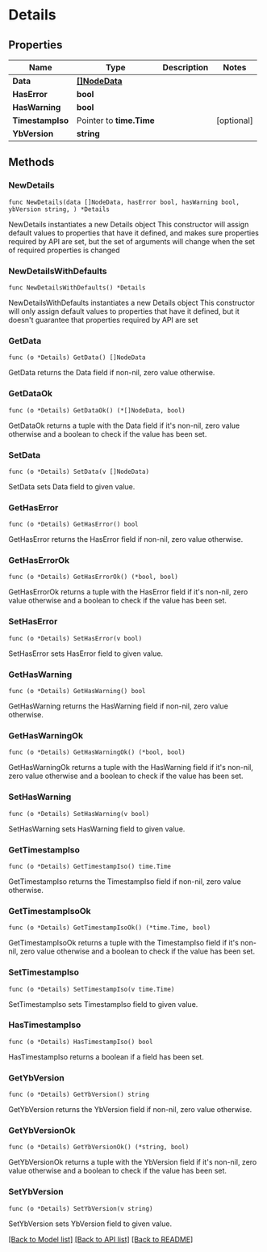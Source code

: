 # Details

## Properties

Name | Type | Description | Notes
------------ | ------------- | ------------- | -------------
**Data** | [**[]NodeData**](NodeData.md) |  | 
**HasError** | **bool** |  | 
**HasWarning** | **bool** |  | 
**TimestampIso** | Pointer to **time.Time** |  | [optional] 
**YbVersion** | **string** |  | 

## Methods

### NewDetails

`func NewDetails(data []NodeData, hasError bool, hasWarning bool, ybVersion string, ) *Details`

NewDetails instantiates a new Details object
This constructor will assign default values to properties that have it defined,
and makes sure properties required by API are set, but the set of arguments
will change when the set of required properties is changed

### NewDetailsWithDefaults

`func NewDetailsWithDefaults() *Details`

NewDetailsWithDefaults instantiates a new Details object
This constructor will only assign default values to properties that have it defined,
but it doesn't guarantee that properties required by API are set

### GetData

`func (o *Details) GetData() []NodeData`

GetData returns the Data field if non-nil, zero value otherwise.

### GetDataOk

`func (o *Details) GetDataOk() (*[]NodeData, bool)`

GetDataOk returns a tuple with the Data field if it's non-nil, zero value otherwise
and a boolean to check if the value has been set.

### SetData

`func (o *Details) SetData(v []NodeData)`

SetData sets Data field to given value.


### GetHasError

`func (o *Details) GetHasError() bool`

GetHasError returns the HasError field if non-nil, zero value otherwise.

### GetHasErrorOk

`func (o *Details) GetHasErrorOk() (*bool, bool)`

GetHasErrorOk returns a tuple with the HasError field if it's non-nil, zero value otherwise
and a boolean to check if the value has been set.

### SetHasError

`func (o *Details) SetHasError(v bool)`

SetHasError sets HasError field to given value.


### GetHasWarning

`func (o *Details) GetHasWarning() bool`

GetHasWarning returns the HasWarning field if non-nil, zero value otherwise.

### GetHasWarningOk

`func (o *Details) GetHasWarningOk() (*bool, bool)`

GetHasWarningOk returns a tuple with the HasWarning field if it's non-nil, zero value otherwise
and a boolean to check if the value has been set.

### SetHasWarning

`func (o *Details) SetHasWarning(v bool)`

SetHasWarning sets HasWarning field to given value.


### GetTimestampIso

`func (o *Details) GetTimestampIso() time.Time`

GetTimestampIso returns the TimestampIso field if non-nil, zero value otherwise.

### GetTimestampIsoOk

`func (o *Details) GetTimestampIsoOk() (*time.Time, bool)`

GetTimestampIsoOk returns a tuple with the TimestampIso field if it's non-nil, zero value otherwise
and a boolean to check if the value has been set.

### SetTimestampIso

`func (o *Details) SetTimestampIso(v time.Time)`

SetTimestampIso sets TimestampIso field to given value.

### HasTimestampIso

`func (o *Details) HasTimestampIso() bool`

HasTimestampIso returns a boolean if a field has been set.

### GetYbVersion

`func (o *Details) GetYbVersion() string`

GetYbVersion returns the YbVersion field if non-nil, zero value otherwise.

### GetYbVersionOk

`func (o *Details) GetYbVersionOk() (*string, bool)`

GetYbVersionOk returns a tuple with the YbVersion field if it's non-nil, zero value otherwise
and a boolean to check if the value has been set.

### SetYbVersion

`func (o *Details) SetYbVersion(v string)`

SetYbVersion sets YbVersion field to given value.



[[Back to Model list]](../README.md#documentation-for-models) [[Back to API list]](../README.md#documentation-for-api-endpoints) [[Back to README]](../README.md)


